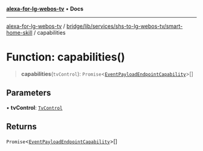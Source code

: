 [**alexa-for-lg-webos-tv**](../../../../../../README.md) • **Docs**

***

[alexa-for-lg-webos-tv](../../../../../../modules.md) / [bridge/lib/services/shs-to-lg-webos-tv/smart-home-skill](../README.md) / capabilities

# Function: capabilities()

> **capabilities**(`tvControl`): `Promise`\<[`EventPayloadEndpointCapability`](../../../../../../common/smart-home-skill/response/interfaces/EventPayloadEndpointCapability.md)\>[]

## Parameters

• **tvControl**: [`TvControl`](../../tv-manager/tv-control/classes/TvControl.md)

## Returns

`Promise`\<[`EventPayloadEndpointCapability`](../../../../../../common/smart-home-skill/response/interfaces/EventPayloadEndpointCapability.md)\>[]
